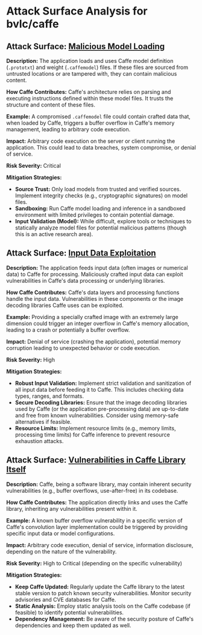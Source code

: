 # Attack Surface Analysis for bvlc/caffe

## Attack Surface: [Malicious Model Loading](./attack_surfaces/malicious_model_loading.md)

**Description:** The application loads and uses Caffe model definition (`.prototxt`) and weight (`.caffemodel`) files. If these files are sourced from untrusted locations or are tampered with, they can contain malicious content.

**How Caffe Contributes:** Caffe's architecture relies on parsing and executing instructions defined within these model files. It trusts the structure and content of these files.

**Example:** A compromised `.caffemodel` file could contain crafted data that, when loaded by Caffe, triggers a buffer overflow in Caffe's memory management, leading to arbitrary code execution.

**Impact:** Arbitrary code execution on the server or client running the application. This could lead to data breaches, system compromise, or denial of service.

**Risk Severity:** Critical

**Mitigation Strategies:**
* **Source Trust:** Only load models from trusted and verified sources. Implement integrity checks (e.g., cryptographic signatures) on model files.
* **Sandboxing:** Run Caffe model loading and inference in a sandboxed environment with limited privileges to contain potential damage.
* **Input Validation (Model):** While difficult, explore tools or techniques to statically analyze model files for potential malicious patterns (though this is an active research area).

## Attack Surface: [Input Data Exploitation](./attack_surfaces/input_data_exploitation.md)

**Description:** The application feeds input data (often images or numerical data) to Caffe for processing. Maliciously crafted input data can exploit vulnerabilities in Caffe's data processing or underlying libraries.

**How Caffe Contributes:** Caffe's data layers and processing functions handle the input data. Vulnerabilities in these components or the image decoding libraries Caffe uses can be exploited.

**Example:** Providing a specially crafted image with an extremely large dimension could trigger an integer overflow in Caffe's memory allocation, leading to a crash or potentially a buffer overflow.

**Impact:** Denial of service (crashing the application), potential memory corruption leading to unexpected behavior or code execution.

**Risk Severity:** High

**Mitigation Strategies:**
* **Robust Input Validation:** Implement strict validation and sanitization of all input data before feeding it to Caffe. This includes checking data types, ranges, and formats.
* **Secure Decoding Libraries:** Ensure that the image decoding libraries used by Caffe (or the application pre-processing data) are up-to-date and free from known vulnerabilities. Consider using memory-safe alternatives if feasible.
* **Resource Limits:** Implement resource limits (e.g., memory limits, processing time limits) for Caffe inference to prevent resource exhaustion attacks.

## Attack Surface: [Vulnerabilities in Caffe Library Itself](./attack_surfaces/vulnerabilities_in_caffe_library_itself.md)

**Description:** Caffe, being a software library, may contain inherent security vulnerabilities (e.g., buffer overflows, use-after-free) in its codebase.

**How Caffe Contributes:** The application directly links and uses the Caffe library, inheriting any vulnerabilities present within it.

**Example:** A known buffer overflow vulnerability in a specific version of Caffe's convolution layer implementation could be triggered by providing specific input data or model configurations.

**Impact:** Arbitrary code execution, denial of service, information disclosure, depending on the nature of the vulnerability.

**Risk Severity:** High to Critical (depending on the specific vulnerability)

**Mitigation Strategies:**
* **Keep Caffe Updated:** Regularly update the Caffe library to the latest stable version to patch known security vulnerabilities. Monitor security advisories and CVE databases for Caffe.
* **Static Analysis:** Employ static analysis tools on the Caffe codebase (if feasible) to identify potential vulnerabilities.
* **Dependency Management:** Be aware of the security posture of Caffe's dependencies and keep them updated as well.

